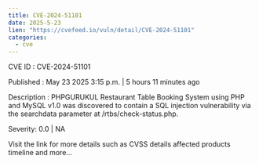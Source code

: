 ```yaml
---
title: CVE-2024-51101
date: 2025-5-23
lien: "https://cvefeed.io/vuln/detail/CVE-2024-51101"
categories:
  - cve
---
```


CVE ID : CVE-2024-51101

Published :  May 23
2025
3:15 p.m. | 5 hours
11 minutes ago

Description : PHPGURUKUL Restaurant Table Booking System using PHP and MySQL v1.0 was discovered to contain a SQL injection vulnerability via the searchdata parameter at /rtbs/check-status.php.

Severity: 0.0 | NA

Visit the link for more details
such as CVSS details
affected products
timeline
and more...
